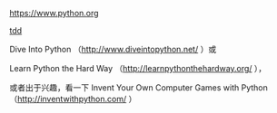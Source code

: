 https://www.python.org

[tdd](https://github.com/hiro-9999/blog/blob/master/.Android/Python/%E6%B5%8B%E8%AF%95%E9%A9%B1%E5%8A%A8%E5%BC%80%E5%8F%91.md)

Dive Into Python （http://www.diveintopython.net/ ）或 

Learn Python the Hard Way （http://learnpythonthehardway.org/ ），

或者出于兴趣，看一下 Invent Your Own Computer Games with Python （http://inventwithpython.com/ ）
